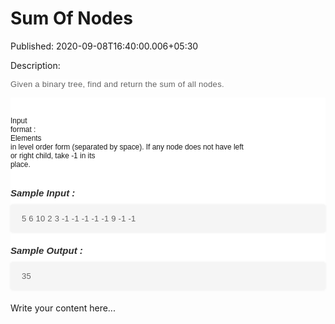 # Sum Of Nodes

Published: 2020-09-08T16:40:00.006+05:30

Description: 
      <p><span style="background-color: white; color: #626262;
      font-family: Muli, sans-serif; font-size: 13px; letter-spacing: 0.3px;">Given a binary
      tree, find and return the sum of all nodes.</span></p><div
      _ngcontent-oti-c239="" class="description" style="background-color: white; font-family: Muli,
      sans-serif; margin: 0px; padding: 30px 0px 0px;"><p style="margin: 0px; padding:
      0px;"><code style="font-family: Muli, sans-serif; margin: 0px; padding: 0px;">Input
      format :</code></p><p style="margin: 0px; padding: 0px;"><code
      style="font-family: Muli, sans-serif; margin: 0px; padding: 0px;">Elements in level order
      form (separated by space). If any node does not have left or right child, take -1 in its
      place.</code></p></div><div _ngcontent-oti-c239="" class="description"
      style="background-color: white; font-family: Muli, sans-serif; margin: 0px; padding: 30px 0px
      0px;"><h5 style="color: #2d2d2d; font-size: 15px; margin: 0px; padding: 0px;">Sample
      Input :</h5><pre style="background-color: whitesmoke; border-radius: 4px; box-shadow:
      rgba(0, 0, 0, 0.06) 0px 0px 4px 0px; font-family: Muli, sans-serif; font-weight: 600;
      margin-bottom: 20px; margin-top: 10px; max-width: 866px; overflow-x: hidden; padding: 15px
      18px; white-space: pre-wrap;"><code style="color: #626262; font-family: Muli,
      sans-serif; font-size: 13px; font-weight: 400; letter-spacing: 0.23px; margin: 0px; padding:
      0px;">5 6 10 2 3 -1 -1 -1 -1 -1 9 -1 -1
      </code></pre><h5 style="color: #2d2d2d; font-size: 15px; margin: 0px; padding:
      0px;">Sample Output :</h5><pre style="background-color: whitesmoke; border-radius:
      4px; box-shadow: rgba(0, 0, 0, 0.06) 0px 0px 4px 0px; font-family: Muli, sans-serif;
      font-weight: 600; margin-bottom: 20px; margin-top: 10px; max-width: 866px; overflow-x: hidden;
      padding: 15px 18px; white-space: pre-wrap;"><code style="color: #626262; font-family:
      Muli, sans-serif; font-size: 13px; font-weight: 400; letter-spacing: 0.23px; margin: 0px;
      padding: 0px;">35</code></pre></div>
      <script
      src="https://gist.github.com/Svastikkka/9d1b374469d648b982075360167e19e1.js"></script>

Write your content here...